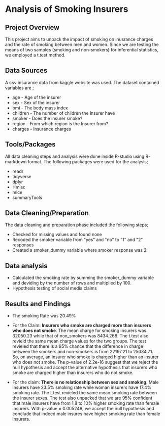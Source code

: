 # Analysis of Smoking Insurers

## Project Overview

This project aims to unpack the impact of smoking on inusrance charges and the rate of smoking between men and women.
Since we are testing the means of two samples (smoking and non-smokers) for inferential statistics, we employed a t.test method.

## Data Sources

A csv insurance data from kaggle website was used. The dataset contained variables are ;
- age - Age of the insurer
- sex - Sex of the insurer
- bmi - The body mass index
- children - The number of children the insurer have
- smoker - Does the insurer smoke?
- region - From which region is the Insurer from?
- charges - Insurance charges

## Tools/Packages

All data cleaning steps and analysis were done inside R-studio using R-markdown format. The following packages were used for the analysis;
- readr
- tidyverse
- dplyr
- Hmisc
- mice
- summaryTools

## Data Cleaning/Preparation

The data cleaning and preparation phase included the following steps;
- Checked for missing values and found none
- Recoded the smoker variable from "yes" and "no" to "1" and "2" responses
- Created a smoker_dummy variable where smoker response was 2

## Data analysis
- Calculated the smoking rate by summing the smoker_dummy variable and deviding by the number of rows and multiplied by 100.
- Hypothesis testing of social media claims

## Results and Findings

- The smoking Rate was 20.49%

- For the Claim: **Insurers who smoke are charged more than insurers who does not smoke**. The mean charge for smoking insurers was 32050.23 while that of non_smokers was 8434.268.
The t.test also revield the same mean charge values for the two groups. The test revieled that there is a 95% chance that the difference in charge between the smokers and non-smokers is from 22197.21 to 25034.71. So, on average, an insurer who smoke is charged higher than an insurer who does not smoke. The p-value of 2.2e-16 suggest that we reject the null hypothesis and accept the alternative hypothesis that insurers who smoke are charged higher than insurers who do not smoke.

- For the claim: **There is no relationship between sex and smoking**. Male insurers have 23.5% smoking rate while woman insurers have 17.4% smoking rate. The t.test revieled the same mean smoking rate between the insurer sexes. The test also unpacked that we are 95% confident that male insurers have from 1.8 to 10% higher smoking rate than female insurers. With p-value = 0.005248, we accept the null hypothesis and conclude that indeed male insures have higher smoking rate than female insurers.



